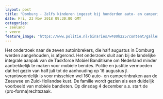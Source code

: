 ```yaml
---
layout: post
title: "Domburg - Zelfs kinderen ingezet bij honderden auto- en camperinbraken"
date: Fri, 23 Nov 2018 09:30:00 GMT
categories: 
- zeeland 
- veere 
feature_image: "https://www.politie.nl/binaries/w400h225/content/gallery/politie/nieuws/2018/november/08-zw/logo-week-tegen-kindermishandeling.jpg"
---
```


Het onderzoek naar de zeven autoinbrekers, die half augustus in Domburg werden aangehouden, is afgerond. Het onderzoek sluit aan bij de landelijke integrale aanpak van de Taskforce Mobiel Banditisme om Nederland minder aantrekkelijk te maken voor mobiele bendes. Politie en justitie vermoeden dat het gezin van half juli tot de aanhouding op 16 augustus jl. verantwoordelijk is voor misschien wel 160 auto- en camperinbraken aan de Zeeuwse en Zuid-Hollandse kust. De familie wordt gezien als een duidelijk voorbeeld van mobiele bandieten. Op dinsdag 4 december a.s. start de (pro-forma)rechtszaak.
